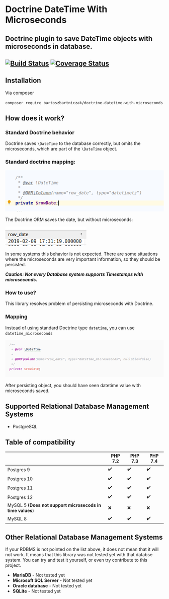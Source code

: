 Doctrine DateTime With Microseconds
====================================
Doctrine plugin to save DateTime objects with microseconds in database.
------------------------------------
[![Build Status](https://travis-ci.com/BartoszBartniczak/Doctrine-DateTime-With-Microseconds.svg?branch=master)](https://travis-ci.com/BartoszBartniczak/Doctrine-DateTime-With-Microseconds)
[![Coverage Status](https://coveralls.io/repos/github/BartoszBartniczak/Doctrine-DateTime-With-Microseconds/badge.svg?branch=master)](https://coveralls.io/github/BartoszBartniczak/Doctrine-DateTime-With-Microseconds?branch=master)
-----------

## Installation

Via composer

`composer require bartoszbartniczak/doctrine-datetime-with-microseconds`

## How does it work?

### Standard Doctrine behavior

Doctrine saves `\DateTime` to the database correctly, but omits the microseconds, which are part of the `\DateTime` object. 

### Standard doctrine mapping:

![1549735833745](docs/doctrine-standard-mapping.png)

The Doctrine ORM saves the date, but without microseconds:

![1549735952539](docs/doctrine-standard-result.png)

In some systems this behavior is not expected. There are some situations where the microseconds are very important information, so they should be persisted.

***Caution: Not every Database system supports Timestamps with microseconds.***

### How to use?

This library resolves problem of persisting microseconds with Doctrine.

### Mapping

Instead of using standard Doctrine type `datetime`, you can use `datetime_microseconds`

![example-mapping](docs/example-mapping.png)

After persisting object, you should have seen datetime value with microseconds saved.

## Supported Relational Database Management Systems

* PostgreSQL

## Table of compatibility

|             | PHP 7.2 | PHP 7.3 |  PHP 7.4 |
|-------------|------------------|------------------|------------------|
| Postgres 9  |:heavy_check_mark:|:heavy_check_mark:|:heavy_check_mark:|
| Postgres 10 |:heavy_check_mark:|:heavy_check_mark:|:heavy_check_mark:|
| Postgres 11 |:heavy_check_mark:|:heavy_check_mark:|:heavy_check_mark:|
| Postgres 12 |:heavy_check_mark:|:heavy_check_mark:|:heavy_check_mark:|
| MySQL 5 **(Does not support microsecods in time values**) | :x: | :x: | :x: |
| MySQL 8 | :heavy_check_mark: | :heavy_check_mark: | :heavy_check_mark: |


## Other Relational Database Management Systems

If your RDBMS is not pointed on the list above, it does not mean that it will not work. It means that this library was not tested yet with that databse system. You can try and test it yourself, or even try contribute to this project.

* **MariaDB** - Not tested yet
* **Microsoft SQL Server** - Not tested yet
* **Oracle database** - Not tested yet
* **SQLite** - Not tested yet

